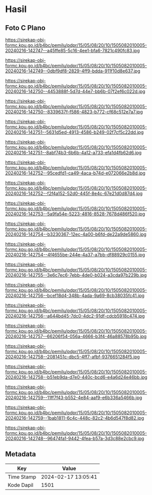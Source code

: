 # Hasil

## Foto C Plano

https://sirekap-obj-formc.kpu.go.id/b4bc/pemilu/pdpr/15/05/08/20/10/1505082010005-20240216-142747--a45ffe85-5c16-4ee1-bfa6-7821c490fc83.jpg

https://sirekap-obj-formc.kpu.go.id/b4bc/pemilu/pdpr/15/05/08/20/10/1505082010005-20240216-142749--0dbf9df8-2829-4ff9-bdda-911f10d8e637.jpg

https://sirekap-obj-formc.kpu.go.id/b4bc/pemilu/pdpr/15/05/08/20/10/1505082010005-20240216-142750--4453888f-5d7d-44e7-bb6b-07f2ef6c022d.jpg

https://sirekap-obj-formc.kpu.go.id/b4bc/pemilu/pdpr/15/05/08/20/10/1505082010005-20240216-142750--8339637f-f586-4823-b772-cf68c512e7a7.jpg

https://sirekap-obj-formc.kpu.go.id/b4bc/pemilu/pdpr/15/05/08/20/10/1505082010005-20240216-142751--5631d5ed-4913-4586-b249-02f7cf5c22dd.jpg

https://sirekap-obj-formc.kpu.go.id/b4bc/pemilu/pdpr/15/05/08/20/10/1505082010005-20240216-142751--8abf74b3-6b6b-4a12-a733-efa1d4fb62d6.jpg

https://sirekap-obj-formc.kpu.go.id/b4bc/pemilu/pdpr/15/05/08/20/10/1505082010005-20240216-142752--95cedfd1-ca49-4aca-b74d-e072066e2b8d.jpg

https://sirekap-obj-formc.kpu.go.id/b4bc/pemilu/pdpr/15/05/08/20/10/1505082010005-20240216-142752--f2f4a152-52d0-445f-8e4c-67e21d0d87d4.jpg

https://sirekap-obj-formc.kpu.go.id/b4bc/pemilu/pdpr/15/05/08/20/10/1505082010005-20240216-142753--5a9fa54e-5223-4816-8528-7678d486f520.jpg

https://sirekap-obj-formc.kpu.go.id/b4bc/pemilu/pdpr/15/05/08/20/10/1505082010005-20240216-142754--b3230367-12ec-4a00-b6fd-de22a9de5860.jpg

https://sirekap-obj-formc.kpu.go.id/b4bc/pemilu/pdpr/15/05/08/20/10/1505082010005-20240216-142754--4f4655be-244e-4a37-a7bb-df88929c0155.jpg

https://sirekap-obj-formc.kpu.go.id/b4bc/pemilu/pdpr/15/05/08/20/10/1505082010005-20240216-142755--3e6c7ec6-7ebb-4de0-b024-a3cda97b229b.jpg

https://sirekap-obj-formc.kpu.go.id/b4bc/pemilu/pdpr/15/05/08/20/10/1505082010005-20240216-142756--bcef18d4-348b-4ada-9a69-8cb38035fc41.jpg

https://sirekap-obj-formc.kpu.go.id/b4bc/pemilu/pdpr/15/05/08/20/10/1505082010005-20240216-142756--a644bd45-7dc0-4dc2-91df-cdcb5918c474.jpg

https://sirekap-obj-formc.kpu.go.id/b4bc/pemilu/pdpr/15/05/08/20/10/1505082010005-20240216-142757--66206f54-056a-4666-b3f4-46a88578b95b.jpg

https://sirekap-obj-formc.kpu.go.id/b4bc/pemilu/pdpr/15/05/08/20/10/1505082010005-20240216-142758--2081451c-dbc5-4ff7-afbf-9376651284f5.jpg

https://sirekap-obj-formc.kpu.go.id/b4bc/pemilu/pdpr/15/05/08/20/10/1505082010005-20240216-142758--b51eb9da-d7e0-440c-bcd6-e4a6d24e46bb.jpg

https://sirekap-obj-formc.kpu.go.id/b4bc/pemilu/pdpr/15/05/08/20/10/1505082010005-20240216-142759--11ff7f43-b552-4e84-aaf9-e6b336a5466b.jpg

https://sirekap-obj-formc.kpu.go.id/b4bc/pemilu/pdpr/15/05/08/20/10/1505082010005-20240216-142759--1bab1811-6c4c-448c-82c2-4b6d547f8d82.jpg

https://sirekap-obj-formc.kpu.go.id/b4bc/pemilu/pdpr/15/05/08/20/10/1505082010005-20240216-142748--96474fa1-9442-4fea-b57a-3d3c88e2cbc9.jpg


## Metadata

| Key        | Value               |
| ---------- | ------------------- |
| Time Stamp | 2024-02-17 13:05:41 |
| Kode Dapil | 1501                |



